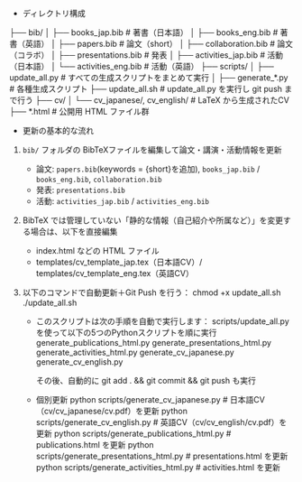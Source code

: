 - ディレクトリ構成

├── bib/
│   ├── books_jap.bib          # 著書（日本語）
│   ├── books_eng.bib          # 著書（英語）
│   ├── papers.bib             # 論文（short）
│   ├── collaboration.bib      # 論文（コラボ）
│   ├── presentations.bib      # 発表
│   ├── activities_jap.bib     # 活動（日本語）
│   └── activities_eng.bib     # 活動（英語）
├── scripts/
│   ├── update_all.py          # すべての生成スクリプトをまとめて実行
│   ├── generate_*.py          # 各種生成スクリプト
├── update_all.sh              # update_all.py を実行し git push まで行う
├── cv/
│   └── cv_japanese/, cv_english/  # LaTeX から生成されたCV
├── *.html                     # 公開用 HTML ファイル群



- 更新の基本的な流れ
1. `bib/` フォルダの BibTeXファイルを編集して論文・講演・活動情報を更新
    - 論文: `papers.bib`(keywords = {short}を追加), `books_jap.bib` / `books_eng.bib`, `collaboration.bib`
    - 発表: `presentations.bib`
    - 活動: `activities_jap.bib` / `activities_eng.bib`

2. BibTeX では管理していない「静的な情報（自己紹介や所属など）」を変更する場合は、以下を直接編集
    - index.html などの HTML ファイル
    - templates/cv_template_jap.tex（日本語CV）/ templates/cv_template_eng.tex（英語CV）

3. 以下のコマンドで自動更新＋Git Push を行う：
    chmod +x update_all.sh
    ./update_all.sh

    * このスクリプトは次の手順を自動で実行します：
        scripts/update_all.py を使って以下の5つのPythonスクリプトを順に実行
            generate_publications_html.py
            generate_presentations_html.py
            generate_activities_html.py
            generate_cv_japanese.py
            generate_cv_english.py
    
        その後、自動的に git add . && git commit && git push も実行

    * 個別更新
        python scripts/generate_cv_japanese.py        # 日本語CV（cv/cv_japanese/cv.pdf）を更新
        python scripts/generate_cv_english.py         # 英語CV（cv/cv_english/cv.pdf）を更新
        python scripts/generate_publications_html.py  # publications.html を更新
        python scripts/generate_presentations_html.py # presentations.html を更新
        python scripts/generate_activities_html.py    # activities.html を更新

    